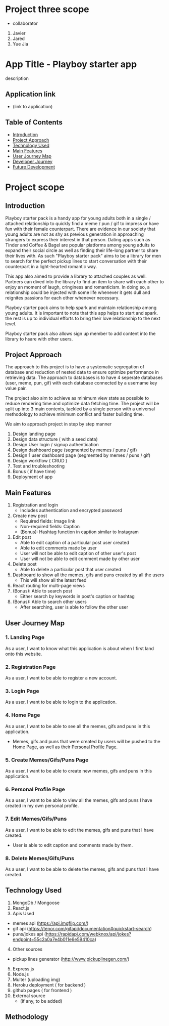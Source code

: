 # Project three scope
- collaborator 
1) Javier 
2) Jared
3) Yue Jia

# App Title - Playboy starter app

description

## Application link

- (link to application)

## Table of Contents
- [Introduction](#Introduction)
- [Project Approach](#project-approach)
- [Technology Used](#Technology-used)
- [Main Features](#Main-features)
- [User Journey Map](#User-Journey-Map)
- [Developer Journey](#Developer-Journey)
- [Future Development](#Future-Development)

# Project scope

## Introduction

Playboy starter pack is a handy app for young adults both in a single / attached relationship to quickly find a meme / pun / gif to impress or have fun with their female counterpart. There are evidence in our society that young adults are not as shy as previous generation in approaching strangers to express their interest in that person. Dating apps such as Tinder and Coffee & Bagel are popular platforms among young adults to expand their social circle as well as finding their life-long partner to share their lives with. As such "Playboy starter pack" aims to be a library for men to search for the perfect pickup lines to start conversation with their counterpart in a light-hearted romantic way. 

This app also aimed to provide a library to attached couples as well. Partners can dived into the library to find an item to share with each other to enjoy an moment of laugh, cringiness and romanticism. In doing so, a relationship could be injected with some life whenever it gets dull and reignites passions for each other whenever necessary.

Playboy starter pack aims to help spark and maintain relationship among young adults. It is important to note that this app helps to start and spark. the rest is up to individual efforts to bring their love relationship to the next level. 

Playboy starter pack also allows sign up member to add content into the library to hsare with other users. 

## Project Approach

The approach to this project is to have a systematic segregation of database and reduction of nested data to ensure optimize performance in retrieving data. The approach to databases is to have 4 seperate databases (user, meme, pun, gif) with each database connected by a username key value pair. 

The project also aim to achieve as minimum view state as possible to reduce rendering time and optimize data fetching time.
The project will be split up into 3 main contents, tackled by a single person with a universal methodology to achieve minimum conflict and faster building time.

We aim to approach project in step by step manner
1) Design landing page
2) Design data structure ( with a seed data)
3) Design User login / signup authentication
4) Design dashboard page (segmented by memes / puns / gif)
5) Design 1 user dashboard page (segmented by memes / puns / gif)
6) Design workflow ( CRUD )
7) Test and troubleshooting
8) Bonus ( if have time)
9) Deployment of app


## Main Features
1. Registration and login
   - Includes authentication and encrypted password
2. Create new post
   - Required fields: Image link
   - Non-required fields: Caption
   - (Bonus): Hashtag function in caption similar to Instagram
3. Edit post
   - Able to edit caption of a particular post user created
   - Able to edit comments made by user
   - User will not be able to edit caption of other user's post
   - User will not be able to edit comment made by other user
4. Delete post
   - Able to delete a particular post that user created
5. Dashboard to show all the memes, gifs and puns created by all the users
   - This will show all the latest feed
6. React routing for multi-page views
7. (Bonus): Able to search post
   - Either search by keywords in post's caption or hashtag
8. (Bonus): Able to search other users
   - After searching, user is able to follow the other user

## User Journey Map
### 1. Landing Page
As a user, I want to know what this application is about when I first land onto this website.

### 2. Registration Page
As a user, I want to be able to register a new account.

### 3. Login Page
As a user, I want to be able to login to the application.

### 4. Home Page
As a user, I want to be able to see all the memes, gifs and puns in this application.
- Memes, gifs and puns that were created by users will be pushed to the Home Page, as well as their [Personal Profile Page](#6.-personal-profile-page).

### 5. Create Memes/Gifs/Puns Page
As a user, I want to be able to create new memes, gifs and puns in this application.

### 6. Personal Profile Page
As a user, I want to be able to view all the memes, gifs and puns I have created in my own personal profile.

### 7. Edit Memes/Gifs/Puns
As a user, I want to be able to edit the memes, gifs and puns that I have created.
- User is able to edit caption and comments made by them.

### 8. Delete Memes/Gifs/Puns
As a user, I want to be able to delete the memes, gifs and puns that I have created.

## Technology Used

1) MongoDb / Mongoose
2) React.js
3) Apis Used
 - memes api (https://api.imgflip.com/)
 - gif api (https://tenor.com/gifapi/documentation#quickstart-search)
 - puns/jokes api (https://rapidapi.com/webknox/api/jokes?endpoint=55c2a0a7e4b011e6e59410ca)
4) Other sources
 - pickup lines generator (http://www.pickuplinegen.com/)
5) Express.js
6) Node.js
7) Multer (uploading img)
8) Heroku deployment ( for backend )
9) github pages ( for frontend )
10) External source
    - (if any, to be added)

## Methodology

